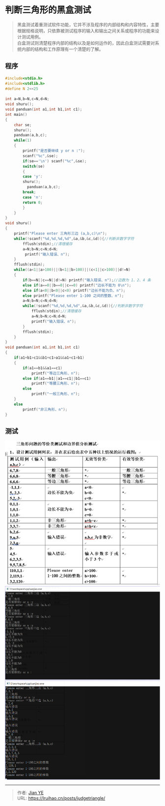 # 判断三角形的黑盒测试


> 黑盒测试着重测试软件功能，它并不涉及程序的内部结构和内容特性，主要根据规格说明，只依靠被测试程序的输入和输出之间关系或程序的功能来设计测试用例。  
> 白盒测试则清楚程序内部的结构以及是如何运作的，因此白盒测试需要对系统内部的结构和工作原理有一个清楚的了解。

<!--more-->

## 程序

```cpp
#include<stdio.h>
#include<stdlib.h>
#define N 2<<25

int a=N,b=N,c=N,d=N;
void shuru();
void panduan(int a1,int b1,int c1);
int main()
{
    char se;
    shuru();
    panduan(a,b,c);
    while(1)
    {
        printf("是否要继续 y or n :");
        scanf("%c",&se);
        if(se=='\n') scanf("%c",&se);
        switch(se)
        {
        case 'y':
        shuru();
    	  panduan(a,b,c);
        break;
        case 'n':
        return 0;
        }
    }
}
void shuru()
{
    printf("Please enter 三角形三边 (a,b,c)\n");
    while(!scanf("%d,%d,%d,%d",&a,&b,&c,&d)){//判断非数字字符
        fflush(stdin);//清理缓存
        a=N;b=N;c=N;d=N;
    	 printf("输入错误、n");
    }
    fflush(stdin);
    while((a<1||a>100)||(b<1||b>100)||(c<1||c>100)||d!=N)
    {
        if(b==N||c==N||d!=N) printf("输入错误、n");//边数为 1、2、4 条
        else if(a==0||b==0||c==0) printf("边长不能为 0\n");
        else if(a<0||b<0||c<0) printf("边长不能为负、n");
        else printf("Please enter 1-100 之间的整数、n");
        a=N;b=N;c=N;d=N;
        while(!scanf("%d,%d,%d,%d",&a,&b,&c,&d)){//判断非数字字符
            fflush(stdin);//清理缓存
            a=N;b=N;c=N;d=N;
            printf("输入错误、n");
        }
        fflush(stdin);
    }
}
void panduan(int a1,int b1,int c1)
{
    if(a1+b1>c1&&b1+c1>a1&&a1+c1>b1)
    {
        if(a1==b1&&a1==c1)
            printf("等边三角形、n");
        else if(a1==b1||a1==c1||b1==c1)
            printf("等腰三角形、n");
        else
            printf("一般三角形、n");
    }
    else
        printf("非三角形、n");
}
```

## 测试

![测试 1](images/1.png '测试 1')  
![测试 2](images/2.png '测试 2')  
![测试 3](images/3.png '测试 3')


---

> 作者: [Jian YE](https://github.com/jianye0428)  
> URL: https://lruihao.cn/posts/judgetriangle/  

